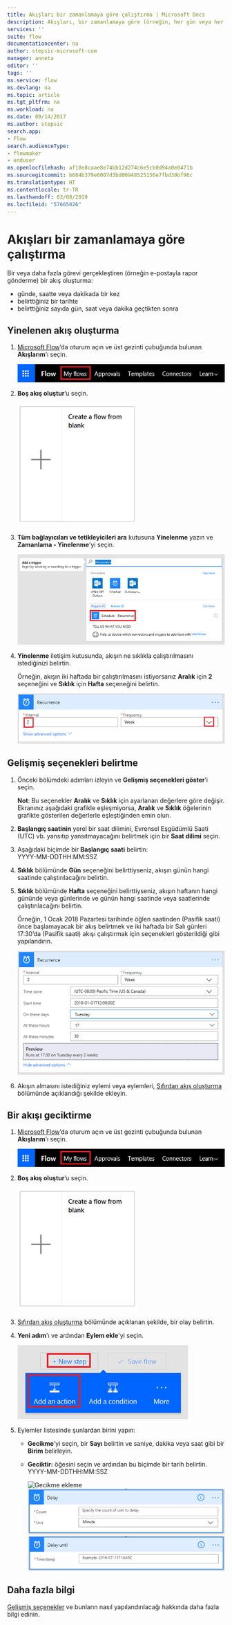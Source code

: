```yaml
---
title: Akışları bir zamanlamaya göre çalıştırma | Microsoft Docs
description: Akışları, bir zamanlamaya göre (örneğin, her gün veya her saat) çalıştırarak yinelenen görevleri otomatik hale getirin.
services: ''
suite: flow
documentationcenter: na
author: stepsic-microsoft-com
manager: anneta
editor: ''
tags: ''
ms.service: flow
ms.devlang: na
ms.topic: article
ms.tgt_pltfrm: na
ms.workload: na
ms.date: 09/14/2017
ms.author: stepsic
search.app:
- Flow
search.audienceType:
- flowmaker
- enduser
ms.openlocfilehash: af18e8caae8e74bb12d274c6e5cb0d94a0e0471b
ms.sourcegitcommit: b684b379e6007d3bd00948525156e7fbd39bf96c
ms.translationtype: HT
ms.contentlocale: tr-TR
ms.lasthandoff: 03/08/2019
ms.locfileid: "57665026"
---
```

# <a name="run-flows-on-a-schedule"></a>Akışları bir zamanlamaya göre çalıştırma
Bir veya daha fazla görevi gerçekleştiren (örneğin e-postayla rapor gönderme) bir akış oluşturma:

* günde, saatte veya dakikada bir kez
* belirttiğiniz bir tarihte
* belirttiğiniz sayıda gün, saat veya dakika geçtikten sonra

## <a name="create-a-recurring-flow"></a>Yinelenen akış oluşturma
1. [Microsoft Flow](https://flow.microsoft.com)’da oturum açın ve üst gezinti çubuğunda bulunan **Akışlarım**’ı seçin.
   
    ![Akışlarım seçeneği](./media/run-scheduled-tasks/create-flow.png)
2. **Boş akış oluştur**’u seçin.
   
    ![Boş akış oluşturma](./media/run-scheduled-tasks/create-from-blank.png)
3. **Tüm bağlayıcıları ve tetikleyicileri ara** kutusuna **Yinelenme** yazın ve **Zamanlama - Yinelenme**’yi seçin.
   
    ![Yinelenme tetikleyicisini bulma](./media/run-scheduled-tasks/select-recurrence.png)
4. **Yinelenme** iletişim kutusunda, akışın ne sıklıkla çalıştırılmasını istediğinizi belirtin.
   
    Örneğin, akışın iki haftada bir çalıştırılmasını istiyorsanız **Aralık** için **2** seçeneğini ve **Sıklık** için **Hafta** seçeneğini belirtin.
   
    ![Yinelenmeyi belirtme](./media/run-scheduled-tasks/specify-recurrence.png)

## <a name="specify-advanced-options"></a>Gelişmiş seçenekleri belirtme
1. Önceki bölümdeki adımları izleyin ve **Gelişmiş seçenekleri göster**’i seçin.
   
    **Not**: Bu seçenekler **Aralık** ve **Sıklık** için ayarlanan değerlere göre değişir. Ekranınız aşağıdaki grafikle eşleşmiyorsa, **Aralık** ve **Sıklık** öğelerinin grafikte gösterilen değerlerle eşleştiğinden emin olun.
2. **Başlangıç saatinin** yerel bir saat dilimini, Evrensel Eşgüdümlü Saati (UTC) vb. yansıtıp yansıtmayacağını belirtmek için bir **Saat dilimi** seçin.
3. Aşağıdaki biçimde bir **Başlangıç saati** belirtin:
   <br>YYYY-MM-DDTHH:MM:SSZ
4. **Sıklık** bölümünde **Gün** seçeneğini belirttiyseniz, akışın günün hangi saatinde çalıştırılacağını belirtin.
5. **Sıklık** bölümünde **Hafta** seçeneğini belirttiyseniz, akışın haftanın hangi gününde veya günlerinde ve günün hangi saatinde veya saatlerinde çalıştırılacağını belirtin.
   
    Örneğin, 1 Ocak 2018 Pazartesi tarihinde öğlen saatinden (Pasifik saati) önce başlamayacak bir akış belirtmek ve iki haftada bir Salı günleri 17:30’da (Pasifik saati) akışı çalıştırmak için seçenekleri gösterildiği gibi yapılandırın.
   
    ![Gelişmiş seçenekleri belirtme](./media/run-scheduled-tasks/advanced-options.png)
6. Akışın almasını istediğiniz eylemi veya eylemleri, [Sıfırdan akış oluşturma](get-started-logic-flow.md) bölümünde açıklandığı şekilde ekleyin.

## <a name="delay-a-flow"></a>Bir akışı geciktirme
1. [Microsoft Flow](https://flow.microsoft.com)’da oturum açın ve üst gezinti çubuğunda bulunan **Akışlarım**’ı seçin.
   
    ![Boş akış oluşturma](./media/run-scheduled-tasks/create-flow.png)
2. **Boş akış oluştur**’u seçin.
   
    ![Boş akış oluşturma](./media/run-scheduled-tasks/create-from-blank.png)
3. [Sıfırdan akış oluşturma](get-started-logic-flow.md) bölümünde açıklanan şekilde, bir olay belirtin.
4. **Yeni adım**'ı ve ardından **Eylem ekle**'yi seçin.
   
    ![Akışa eylem ekleme seçeneği](./media/run-scheduled-tasks/add-action.png)
5. Eylemler listesinde şunlardan birini yapın:
   
   * **Gecikme**’yi seçin, bir **Sayı** belirtin ve saniye, dakika veya saat gibi bir **Birim** belirleyin.
   * **Geciktir:** öğesini seçin ve ardından bu biçimde bir tarih belirtin.<br>YYYY-MM-DDTHH:MM:SSZ
     
     ![Gecikme ekleme](./media/run-scheduled-tasks/add-delay.png)
     ![Gecikme süresini saat birimleriyle belirtme](./media/run-scheduled-tasks/delay.png)
     ![Gecikme belirtme](./media/run-scheduled-tasks/delay-until.png)

## <a name="learn-more"></a>Daha fazla bilgi

[Gelişmiş seçenekler](https://docs.microsoft.com/azure/connectors/connectors-native-recurrence) ve bunların nasıl yapılandırılacağı hakkında daha fazla bilgi edinin.

